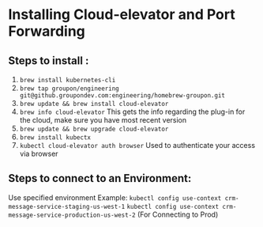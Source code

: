 # Installing Cloud-elevator and Port Forwarding

## Steps to install :

1) `brew install kubernetes-cli`
2) `brew tap groupon/engineering git@github.groupondev.com:engineering/homebrew-groupon.git`
3) `brew update && brew install cloud-elevator`
4) `brew info cloud-elevator` This gets the info regarding the plug-in for the cloud, make sure you have most recent version
5) `brew update && brew upgrade cloud-elevator`
6) `brew install kubectx`
7) `kubectl cloud-elevator auth browser` Used to authenticate your access via browser

## Steps to connect to an Environment:
Use specified environment Example:
`kubectl config use-context crm-message-service-staging-us-west-1`
`kubectl config use-context crm-message-service-production-us-west-2`   (For Connecting to Prod) 

